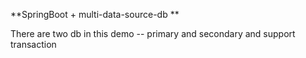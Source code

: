 **SpringBoot + multi-data-source-db
**

There are two db in this demo -- primary and secondary and support transaction
